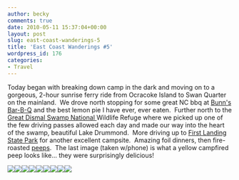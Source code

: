 ```yaml
---
author: becky
comments: true
date: 2010-05-11 15:37:04+00:00
layout: post
slug: east-coast-wanderings-5
title: 'East Coast Wanderings #5'
wordpress_id: 176
categories:
- Travel
---
```


Today began with breaking down camp in the dark and moving on to a gorgeous, 2-hour sunrise ferry ride from Ocracoke Island to Swan Quarter on the mainland.  We drove north stopping for some great NC bbq at [Bunn's Bar-B-Q](http://www.roadfood.com/Reviews/Overview.aspx?RefID=2130) and the best lemon pie I have ever, ever eaten.  Further north to the [Great Dismal Swamp National ](http://www.fws.gov/northeast/greatdismalswamp/)Wildlife Refuge where we picked up one of the few driving passes allowed each day and made our way into the heart of the swamp, beautiful Lake Drummond.  More driving up to [First Landing State Park](http://www.dcr.virginia.gov/state_parks/fir.shtml) for another excellent campsite.  Amazing foil dinners, then fire-roasted [peeps](http://www.marshmallowpeeps.com/).  The last image (taken w/phone) is what a yellow campfired peep looks like... they were surprisingly delicious!




[![](http://beta.beckyjenson.com/wp-content/uploads/2010/05/blog-April10-00012.jpg)](http://beta.beckyjenson.com/wp-content/uploads/2010/05/blog-April10-00012.jpg)[![](http://beta.beckyjenson.com/wp-content/uploads/2010/05/blog-April10-00022.jpg)](http://beta.beckyjenson.com/wp-content/uploads/2010/05/blog-April10-00022.jpg)[![](http://beta.beckyjenson.com/wp-content/uploads/2010/05/blog-April10-00032.jpg)](http://beta.beckyjenson.com/wp-content/uploads/2010/05/blog-April10-00032.jpg)[![](http://beta.beckyjenson.com/wp-content/uploads/2010/05/blog-April10-00042.jpg)](http://beta.beckyjenson.com/wp-content/uploads/2010/05/blog-April10-00042.jpg)[![](http://beta.beckyjenson.com/wp-content/uploads/2010/05/blog-April10-00052.jpg)](http://beta.beckyjenson.com/wp-content/uploads/2010/05/blog-April10-00052.jpg)[![](http://beta.beckyjenson.com/wp-content/uploads/2010/05/blog-April10-00061.jpg)](http://beta.beckyjenson.com/wp-content/uploads/2010/05/blog-April10-00061.jpg)[![](http://beta.beckyjenson.com/wp-content/uploads/2010/05/blog-April10-00071.jpg)](http://beta.beckyjenson.com/wp-content/uploads/2010/05/blog-April10-00071.jpg)[![](http://beta.beckyjenson.com/wp-content/uploads/2010/05/blog-April10-00081.jpg)](http://beta.beckyjenson.com/wp-content/uploads/2010/05/blog-April10-00081.jpg)[![](http://beta.beckyjenson.com/wp-content/uploads/2010/05/blog-April10-00091.jpg)](http://beta.beckyjenson.com/wp-content/uploads/2010/05/blog-April10-00091.jpg)
